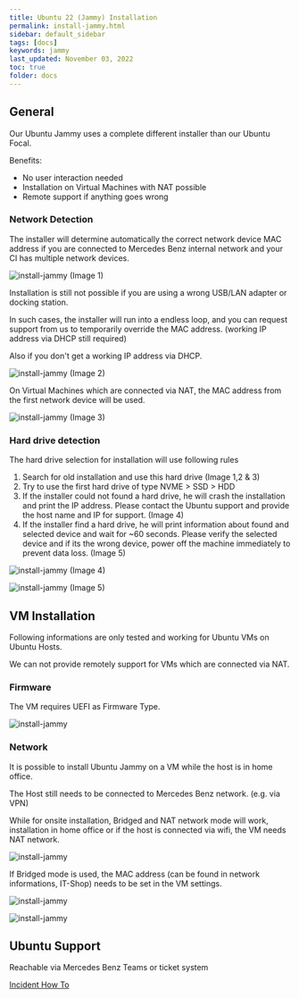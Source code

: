 ```yaml
---
title: Ubuntu 22 (Jammy) Installation
permalink: install-jammy.html
sidebar: default_sidebar
tags: [docs]
keywords: jammy
last_updated: November 03, 2022
toc: true
folder: docs
---
```



## General

Our Ubuntu Jammy uses a complete different installer than our Ubuntu Focal.

Benefits:
* No user interaction needed
* Installation on Virtual Machines with NAT possible
* Remote support if anything goes wrong


### Network Detection

The installer will determine automatically the correct network device MAC address if you are connected to Mercedes Benz internal network and your CI has multiple network devices.


![install-jammy](images/docs/install-jammy/install-jammy1.png)
(Image 1)

Installation is still not possible if you are using a wrong USB/LAN adapter or docking station.

In such cases, the installer will run into a endless loop, and you can request support from us to temporarily override the MAC address. (working IP address via DHCP still required)

Also if you don't get a working IP address via DHCP.

![install-jammy](images/docs/install-jammy/install-jammy2.png)
(Image 2)

On Virtual Machines which are connected via NAT, the MAC address from the first network device will be used.

![install-jammy](images/docs/install-jammy/install-jammy3.png)
(Image 3)


### Hard drive detection

The hard drive selection for installation will use following rules
1. Search for old installation and use this hard drive (Image 1,2 & 3)
2. Try to use the first hard drive of type NVME > SSD > HDD
3. If the installer could not found a hard drive, he will crash the installation and print the IP address. Please contact the Ubuntu support and provide the host name and IP for support. (Image 4)
4. If the installer find a hard drive, he will print information about found and selected device and wait for ~60 seconds. Please verify the selected device and if its the wrong device, power off the machine immediately to prevent data loss. (Image 5)

![install-jammy](images/docs/install-jammy/install-jammy4.png)
(Image 4)

![install-jammy](images/docs/install-jammy/install-jammy5.png)
(Image 5)


## VM Installation

Following informations are only tested and working for Ubuntu VMs on Ubuntu Hosts.

We can not provide remotely support for VMs which are connected via NAT.


### Firmware

The VM requires UEFI as Firmware Type.

![install-jammy](images/docs/install-jammy/install-jammy6.png)



### Network

It is possible to install Ubuntu Jammy on a VM while the host is in home office.

The Host still needs to be connected to Mercedes Benz network. (e.g. via VPN)

While for onsite installation, Bridged and NAT network mode will work, installation in home office or if the host is connected via wifi, the VM needs NAT network.

![install-jammy](images/docs/install-jammy/install-jammy7.png)


If Bridged mode is used, the MAC address (can be found in network informations, IT-Shop) needs to be set in the VM settings.



![install-jammy](images/docs/install-jammy/install-jammy8.png)

![install-jammy](images/docs/install-jammy/install-jammy9.png)



## Ubuntu Support

Reachable via Mercedes Benz Teams or ticket system

[Incident How To](https://pages.git.i.mercedes-benz.com/ubunturd/ubuntudoc/incident.html)

